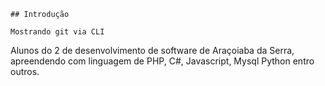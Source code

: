     ## Introdução

    Mostrando git via CLI

Alunos do 2 de desenvolvimento de software de Araçoiaba da Serra,
apreendendo com linguagem de PHP, C#, Javascript, Mysql Python entro
outros.